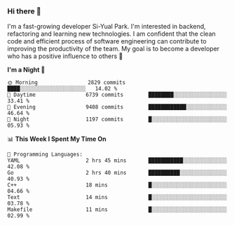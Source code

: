 ### Hi there 👋


I'm a fast-growing developer Si-Yual Park. I'm interested in backend, refactoring and learning new technologies. I am confident that the clean code and efficient process of software engineering can contribute to improving the productivity of the team. My goal is to become a developer who has a positive influence to others 🔭

<!--START_SECTION:waka-->
**I'm a Night 🦉** 

```text
🌞 Morning                2829 commits        ████░░░░░░░░░░░░░░░░░░░░░   14.02 % 
🌆 Daytime                6739 commits        ████████░░░░░░░░░░░░░░░░░   33.41 % 
🌃 Evening                9408 commits        ████████████░░░░░░░░░░░░░   46.64 % 
🌙 Night                  1197 commits        █░░░░░░░░░░░░░░░░░░░░░░░░   05.93 % 
```


📊 **This Week I Spent My Time On** 

```text
💬 Programming Languages: 
YAML                     2 hrs 45 mins       ███████████░░░░░░░░░░░░░░   42.08 % 
Go                       2 hrs 40 mins       ██████████░░░░░░░░░░░░░░░   40.93 % 
C++                      18 mins             █░░░░░░░░░░░░░░░░░░░░░░░░   04.66 % 
Text                     14 mins             █░░░░░░░░░░░░░░░░░░░░░░░░   03.78 % 
Makefile                 11 mins             █░░░░░░░░░░░░░░░░░░░░░░░░   02.99 % 
```


<!--END_SECTION:waka-->
